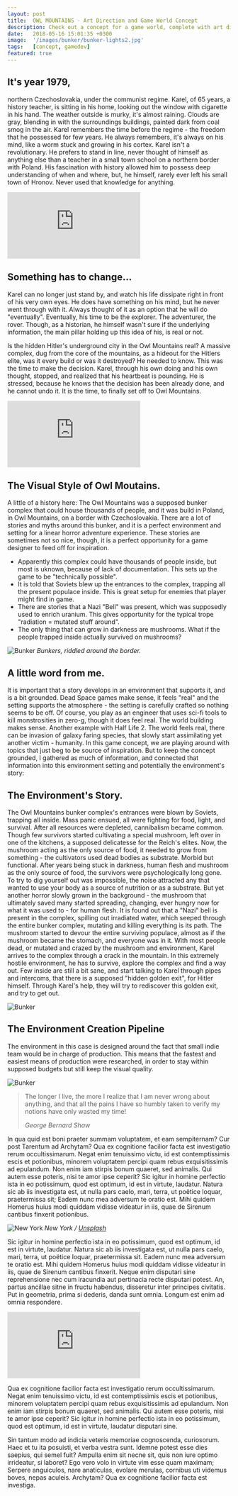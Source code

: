 ```yaml
---
layout: post
title:  OWL MOUNTAINS - Art Direction and Game World Concept
description: Check out a concept for a game world, complete with art direction.
date:   2018-05-16 15:01:35 +0300
image:  '/images/bunker/bunker-lights2.jpg'
tags:   [concept, gamedev]
featured: true
---
```


## It's year 1979,
 northern Czechoslovakia, under the communist regime. Karel, of 65 years, a history teacher, is sitting in his home, looking out the window with cigarette in his hand. The weather outside is murky, it's almost raining. Clouds are gray, blending in with the surroundings buildings, painted dark from coal smog in the air. Karel remembers the time before the regime - the freedom that he possessed for few years. He always remembers, it's always on his mind, like a worm stuck and growing in his cortex. Karel isn't a revolutionary. He prefers to stand in line, never thought of himself as anything else than a teacher in a small town school on a northern border with Poland. His fascination with history allowed him to possess deep understanding of when and where, but, he himself, rarely ever left his small town of Hronov. Never used that knowledge for anything. 

<p><iframe src="https://www.youtube.com/embed/9LXRBHtphPw" frameborder="0" allowfullscreen></iframe></p>

## Something has to change...

Karel can no longer just stand by, and watch his life dissipate right in front of his very own eyes. He does have something on his mind, but he never went through with it. Always thought of it as an option that he will do "eventually". Eventually, his time to be the explorer. The adventurer, the rover. Though, as a historian, he himself wasn't sure if the underlying information, the main pillar holding up this idea of his, is real or not.

Is the hidden Hitler's underground city in the Owl Mountains real? A massive complex, dug from the core of the mountains, as a hideout for the Hitlers elite, was it every build or was it destroyed? He needed to know. This was the time to make the decision. Karel, through his own doing and his own thought, stopped, and realized that his heartbeat is pounding. He is stressed, because he knows that the decision has been already done, and he cannot undo it. It is the time, to finally set off to Owl Mountains.

<p><iframe src="https://www.youtube.com/embed/BCXLWvrWLHE" frameborder="0" allowfullscreen></iframe></p>

## The Visual Style of Owl Moutains.

A little of a history here: The Owl Mountains was a supposed bunker complex that could house thousands of people, and it was build in Poland, in Owl Mountains, on a border with Czechoslovakia. There are a lot of stories and myths around this bunker, and it is a perfect environment and setting for a linear horror adventure experience. These stories are sometimes not so nice, though, it is a perfect opportunity for a game designer to feed off for inspiration.
- Apparently this complex could have thousands of people inside, but most is uknown, because of lack of documentation. This sets up the game to be "technically possible".
- It is told that Soviets blew up the entrances to the complex, trapping all the present populace inside. This is great setup for enemies that player might find in game. 
- There are stories that a Nazi "Bell" was present, which was supposedly used to enrich uranium. This gives opportunity for the typical trope "radiation = mutated stuff around". 
- The only thing that can grow in darkness are mushrooms. What if the people trapped inside actually survived on mushrooms?

![Bunker]({{site.baseurl}}/images/bunker/owl-mountains-outside-1.jpg)
*Bunkers, riddled around the border.*

## A little word from me.

It is important that a story develops in an environment that supports it, and is a bit grounded. Dead Space games make sense, it feels "real" and the setting supports the atmosphere - the setting is carefully crafted so nothing seems to be off. Of course, you play as an engineer that uses sci-fi tools to kill monstrosities in zero-g, though it does feel real. The world building makes sense. Another example with Half Life 2. The world feels real, there can be invasion of galaxy faring species, that slowly start assimilating yet another victim - humanity.
In this game concept, we are playing around with topics that just beg to be source of inspiration. But to keep the concept grounded, I gathered as much of information, and connected that information into this environment setting and potentially the environment's story:

## The Environment's Story.

The Owl Mountains bunker complex's entrances were blown by Soviets, trapping all inside. Mass panic ensued, all were fighting for food, light, and survival. After all resources were depleted, cannibalism became common. Though few survivors started cultivating a special mushroom, left over in one of the kitchens, a supposed delicatesse for the Reich's elites. Now, the mushroom acting as the only source of food, it needed to grow from something - the cultivators used dead bodies as substrate. Morbid but functional. After years being stuck in darkness, human flesh and mushroom as the only source of food, the survivors were psychologically long gone. To try to dig yourself out was impossible, the noise attracted any that wanted to use your body as a source of nutrition or as a substrate. But yet another horror slowly grown in the background - the mushroom that ultimately saved many started spreading, changing, ever hungry now for what it was used to - for human flesh. It is found out that a "Nazi" bell is present in the complex, spilling out irradiated water, which seeped through the entire bunker complex, mutating and killing everything is its path. The mushroom started to devour the entire surviving populace, almost as if the mushroom became the stomach, and everyone was in it. With most people dead, or mutated and crazed by the mushroom and environment, Karel arrives to the complex through a crack in the mountain. In this extremely hostile environment, he has to survive, explore the complex and find a way out. Few inside are still a bit sane, and start talking to Karel through pipes and intercoms, that there is a supposed "hidden golden exit", for Hitler himself. Through Karel's help, they will try to rediscover this golden exit, and try to get out.

![Bunker]({{site.baseurl}}/images/bunker/bunker-02.jpg)

## The Environment Creation Pipeline

The environment in this case is designed around the fact that small indie team would be in charge of production. This means that the fastest and easiest means of production were researched, in order to stay within supposed budgets but still keep the visual quality.

![Bunker]({{site.baseurl}}/images/bunker/bunker-08.jpg)

> The longer I live, the more I realize that I am never wrong about anything, and that all the pains I have so humbly taken to verify my notions have only wasted my time!
>
> <cite>George Bernard Shaw</cite>

In qua quid est boni praeter summam voluptatem, et eam sempiternam? Cur post Tarentum ad Archytam? Qua ex cognitione facilior facta est investigatio rerum occultissimarum. Negat enim tenuissimo victu, id est contemptissimis escis et potionibus, minorem voluptatem percipi quam rebus exquisitissimis ad epulandum. Non enim iam stirpis bonum quaeret, sed animalis. Qui autem esse poteris, nisi te amor ipse ceperit? Sic igitur in homine perfectio ista in eo potissimum, quod est optimum, id est in virtute, laudatur. Natura sic ab iis investigata est, ut nulla pars caelo, mari, terra, ut poëtice loquar, praetermissa sit; Eadem nunc mea adversum te oratio est. Mihi quidem Homerus huius modi quiddam vidisse videatur in iis, quae de Sirenum cantibus finxerit potionibus.

![New York]({{site.baseurl}}/images/610.jpg)
*New York / [Unsplash](https://unsplash.com/)*

Sic igitur in homine perfectio ista in eo potissimum, quod est optimum, id est in virtute, laudatur. Natura sic ab iis investigata est, ut nulla pars caelo, mari, terra, ut poëtice loquar, praetermissa sit. Eadem nunc mea adversum te oratio est. Mihi quidem Homerus huius modi quiddam vidisse videatur in iis, quae de Sirenum cantibus finxerit. Neque enim disputari sine reprehensione nec cum iracundia aut pertinacia recte disputari potest. An, partus ancillae sitne in fructu habendus, disseretur inter principes civitatis. Put in geometria, prima si dederis, danda sunt omnia. Longum est enim ad omnia respondere.

<p><iframe src="https://www.youtube.com/embed/QyQ85DEVpbc" frameborder="0" allowfullscreen></iframe></p>

Qua ex cognitione facilior facta est investigatio rerum occultissimarum. Negat enim tenuissimo victu, id est contemptissimis escis et potionibus, minorem voluptatem percipi quam rebus exquisitissimis ad epulandum. Non enim iam stirpis bonum quaeret, sed animalis. Qui autem esse poteris, nisi te amor ipse ceperit? Sic igitur in homine perfectio ista in eo potissimum, quod est optimum, id est in virtute, laudatur disputari sine.

Sin tantum modo ad indicia veteris memoriae cognoscenda, curiosorum. Haec et tu ita posuisti, et verba vestra sunt. Idemne potest esse dies saepius, qui semel fuit? Ampulla enim sit necne sit, quis non iure optimo irrideatur, si laboret? Ego vero volo in virtute vim esse quam maximam; Serpere anguiculos, nare anaticulas, evolare merulas, cornibus uti videmus boves, nepas aculeis. Archytam? Qua ex cognitione facilior facta est investiga.